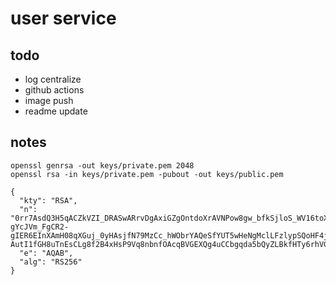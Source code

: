 # user service

## todo

- log centralize
- github actions
- image push
- readme update

## notes

```
openssl genrsa -out keys/private.pem 2048
openssl rsa -in keys/private.pem -pubout -out keys/public.pem
```

```
{
  "kty": "RSA",
  "n": "0rr7AsdQ3H5qACZkVZI_DRASwARrvDgAxiGZgOntdoXrAVNPow8gw_bfkSjloS_WV16toXjJEfZOCBGDNpW2OT9qAdhRQC0o8Nc90yoahBkhv9ZaaIwYBjHB_6Q7rNNLrkkjCm1pjEmMYy-gYcJVm_FgCR2-gIER6EInXAmH08qXGuj_0yHAsjfN79MzCc_hWObrYAQeSfYUT5wHeNgMclLFzlypSQoHF4jNAeZI6v3K08ORx7LOp-AutI1fGH8uTnEsCLg8f2B4xHsP9Vq8nbnfOAcqBVGEXQg4uCCbgqda5bQyZLBkfHTy6rhVGqzlFqWNwdbtXvMESmzWvhwBtw",
  "e": "AQAB",
  "alg": "RS256"
}
```
